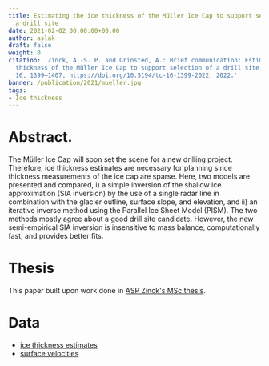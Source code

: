 ```yaml
---
title: Estimating the ice thickness of the Müller Ice Cap to support selection of
  a drill site
date: 2021-02-02 00:00:00+00:00
author: aslak
draft: false
weight: 0
citation: 'Zinck, A.-S. P. and Grinsted, A.: Brief communication: Estimating the ice
  thickness of the Müller Ice Cap to support selection of a drill site, The Cryosphere,
  16, 1399–1407, https://doi.org/10.5194/tc-16-1399-2022, 2022.'
banner: /publication/2021/mueller.jpg
tags:
- Ice thickness
---
```


<!--more-->
# Abstract. 
The Müller Ice Cap will soon set the scene for a new drilling project. Therefore, ice thickness estimates are necessary for planning since thickness measurements of the ice cap are sparse. Here, two models are presented and compared, i) a simple inversion of the shallow ice approximation (SIA inversion) by the use of a single radar line in combination with the glacier outline, surface slope, and elevation, and ii) an iterative inverse method using the Parallel Ice Sheet Model (PISM). The two methods mostly agree about a good drill site candidate. However, the new semi-empirical SIA inversion is insensitive to mass balance, computationally fast, and provides better fits.


# Thesis
This paper built upon work done in [ASP Zinck's MSc thesis](https://thesiscommons.org/6qth3/).

# Data
* [ice thickness estimates](https://zenodo.org/record/4290039)
* [surface velocities](https://zenodo.org/record/4290041)